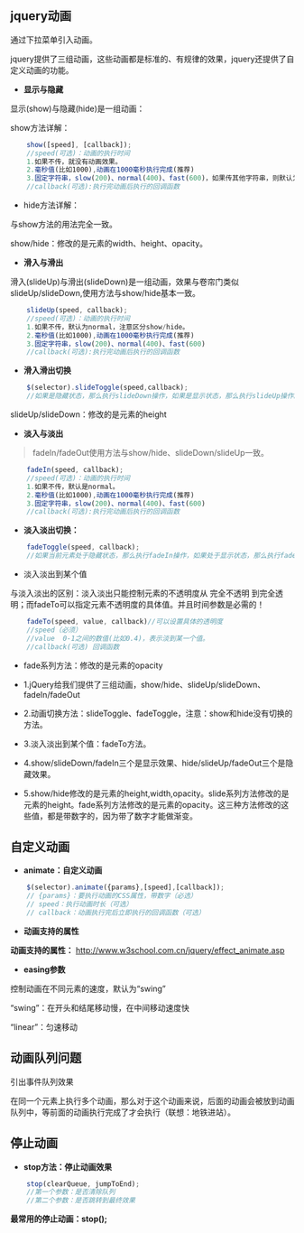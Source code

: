 ## jquery动画
通过下拉菜单引入动画。

jquery提供了三组动画，这些动画都是标准的、有规律的效果，jquery还提供了自定义动画的功能。

- **显示与隐藏**

显示(show)与隐藏(hide)是一组动画：

show方法详解：
```javascript
    show([speed], [callback]);
    //speed(可选)：动画的执行时间
    1.如果不传，就没有动画效果。
    2.毫秒值(比如1000),动画在1000毫秒执行完成(推荐)
    3.固定字符串，slow(200)、normal(400)、fast(600)，如果传其他字符串，则默认为normal。
    //callback(可选):执行完动画后执行的回调函数
```

- hide方法详解：

与show方法的用法完全一致。

show/hide：修改的是元素的width、height、opacity。

- **滑入与滑出**

滑入(slideUp)与滑出(slideDown)是一组动画，效果与卷帘门类似
slideUp/slideDown,使用方法与show/hide基本一致。
```javascript
    slideUp(speed, callback);
    //speed(可选)：动画的执行时间
    1.如果不传，默认为normal，注意区分show/hide。
    2.毫秒值(比如1000),动画在1000毫秒执行完成(推荐)
    3.固定字符串，slow(200)、normal(400)、fast(600)
    //callback(可选):执行完动画后执行的回调函数
```
- **滑入滑出切换**
```javascript
    $(selector).slideToggle(speed,callback);
    //如果是隐藏状态，那么执行slideDown操作，如果是显示状态，那么执行slideUp操作。
```
slideUp/slideDown：修改的是元素的height

- **淡入与淡出**
> fadeIn/fadeOut使用方法与show/hide、slideDown/slideUp一致。
```javascript
    fadeIn(speed, callback);
    //speed(可选)：动画的执行时间
    1.如果不传，默认是normal。
    2.毫秒值(比如1000),动画在1000毫秒执行完成(推荐)
    3.固定字符串，slow(200)、normal(400)、fast(600)
    //callback(可选):执行完动画后执行的回调函数
```
- **淡入淡出切换：**
```javascript
    fadeToggle(speed, callback);
    //如果当前元素处于隐藏状态，那么执行fadeIn操作，如果处于显示状态，那么执行fadeOut操作。
```
- 淡入淡出到某个值

与淡入淡出的区别：淡入淡出只能控制元素的不透明度从 完全不透明 到完全透明；而fadeTo可以指定元素不透明度的具体值。并且时间参数是必需的！
```javascript
    fadeTo(speed, value, callback)//可以设置具体的透明度
    //speed（必须）
    //value  0-1之间的数值(比如0.4)，表示淡到某一个值。
    //callback(可选) 回调函数
```
- fade系列方法：修改的是元素的opacity



- 1.jQuery给我们提供了三组动画，show/hide、slideUp/slideDown、fadeIn/fadeOut

- 2.动画切换方法：slideToggle、fadeToggle，注意：show和hide没有切换的方法。

- 3.淡入淡出到某个值：fadeTo方法。
- 4.show/slideDown/fadeIn三个是显示效果、hide/slideUp/fadeOut三个是隐藏效果。
- 5.show/hide修改的是元素的height,width,opacity。slide系列方法修改的是元素的height。fade系列方法修改的是元素的opacity。这三种方法修改的这些值，都是带数字的，因为带了数字才能做渐变。

## 自定义动画

- **animate：自定义动画**
```javascript
    $(selector).animate({params},[speed],[callback]);
    // {params}：要执行动画的CSS属性，带数字（必选）
    // speed：执行动画时长（可选）
    // callback：动画执行完后立即执行的回调函数（可选）
```
- **动画支持的属性**

**动画支持的属性：**
	http://www.w3school.com.cn/jquery/effect_animate.asp

- **easing参数**

控制动画在不同元素的速度，默认为“swing”

“swing”：在开头和结尾移动慢，在中间移动速度快

“linear”：匀速移动

## 动画队列问题

引出事件队列效果

在同一个元素上执行多个动画，那么对于这个动画来说，后面的动画会被放到动画队列中，等前面的动画执行完成了才会执行（联想：地铁进站）。

## 停止动画

- **stop方法：停止动画效果**
```javascript
    stop(clearQueue, jumpToEnd);
    //第一个参数：是否清除队列
    //第二个参数：是否跳转到最终效果
```
**最常用的停止动画：stop();**


